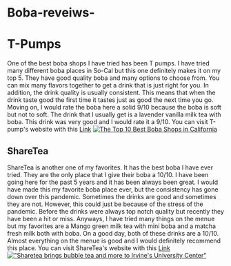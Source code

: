 # Boba-reveiws-
# T-Pumps
One of the best boba shops I have tried has been T pumps. I have tried many different boba places in So-Cal but this one definitely makes it on my top 5. They have good quality boba and many options to choose from. You can mix many flavors together to get a drink that is just right for you. In addition, the drink quality is usually consistent. This means that when the drink taste good the first time it tastes just as good the next time you go. Moving on, I would rate the boba here a solid 9/10 because the boba is soft but not to soft. The drink that I usually get is a lavender vanilla milk tea with boba. This drink was very good and I would rate it a 9/10. 
You can visit T-pump's website with this
[Link](https://www.tpumps.com/)
[![The Top 10 Best Boba Shops in California](https://spoonuniversity.com/wp-content/uploads/sites/127/2016/03/tpumps.jpg)](https://www.google.com/search?q=t+pumps&source=lnms&tbm=isch&sa=X&ved=2ahUKEwjcpJL8iq7sAhXRu54KHanABoQQ_AUoAnoECCoQBA&biw=1440&bih=821#imgrc=ZHoJ5ZAzlwFrrM)
## ShareTea
ShareTea is another one of my favorites. It has the best boba I have ever tried. They are the only place that I give their boba a 10/10. I have been going here for the past 5 years and it has been always been great. I would have made this my favorite boba place ever, but the consistency has gone down over this pandemic. Sometimes the drinks are good and sometimes they are not. However, this could just be because of the stress of the pandemic. Before the drinks were always top notch quality but recently they have been a hit or miss. Anyways, I have tried many things on the menue but my favorites are a Mango green milk tea with mini boba and a matcha fresh milk both with boba. On a good day, both of these drinks are a 10/10. Almost everything on the menue is good and I would definitely recommend this place. You can visit ShareTea's website with this 
[Link](https://www.1992sharetea.com/) 
[!["Sharetea brings bubble tea and more to Irvine's University Center"](https://hoodline.imgix.net/uploads/story/image/118216/Sharetea_Photo_1_Enhanced.jpg)](https://www.google.com/search?q=sharetea&tbm=isch&source=iu&ictx=1&fir=pK0x3t9jzwSEFM%252CapiDoHjZGS-JzM%252C%252Fg%252F11fkyybb8v&vet=1&usg=AI4_-kSjoRLf2Foa7BdRP-4rdD47xRV1Ig&sa=X&ved=2ahUKEwi-0OipjK7sAhXLCTQIHQ5iAc8Q_B16BAgVEAM#imgrc=mIH_E9Ew4UlW6M)
